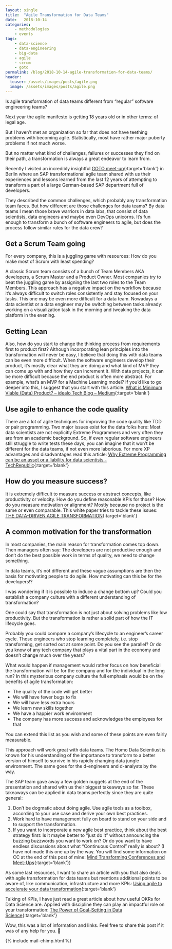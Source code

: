 ```yaml
---
layout: single
title:  "Agile Transformation for Data Teams"
date:   2018-10-14
categories: 
    - methodologies
    - events
tags:
    - data-science
    - data-engineering
    - big-data
    - agile
    - scrum
    - goto
permalink: /blog/2018-10-14-agile-transformation-for-data-teams/
header:
  teaser: /assets/images/posts/agile.png
  image: /assets/images/posts/agile.png
---
```


Is agile transformation of data teams different from “regular” software engineering teams?

Next year the agile manifesto is getting 18 years old or in other terms: of legal age.

But I haven’t met an organization so far that does not have teething problems with becoming agile. Statistically, most have rather major puberty problems if not much worse.

But no matter what kind of challenges, failures or successes they find on their path, a transformation is always a great endeavor to learn from.

Recently I visited an incredibly insightful [GOTO meet-up](https://www.meetup.com/de-DE/GOTO-Nights-Berlin/events/254552617/){:target='blank'} in Berlin where an SAP transformational agile team shared with us their experiences and lessons learned from the last 12 years of attempting to transform a part of a large German-based SAP department full of developers.

They described the common challenges, which probably any transformation team faces. But how different are those challenges for data teams? By data teams I mean those brave warriors in data labs, that consist of data scientists, data engineers and maybe even DevOps unicorns. It’s fun enough to transform a bunch of software engineers to agile, but does the process follow similar rules for the data crew?

## Get a Scrum Team going
For every company, this is a juggling game with resources: How do you make most of Scrum with least spending?

A classic Scrum team consists of a bunch of Team Members AKA developers, a Scrum Master and a Product Owner. Most companies try to beat the juggling game by assigning the last two roles to the Team Members. This approach has a negative impact on the workflow because it’s always difficult to switch roles consistently and stay focused on your tasks. This one may be even more difficult for a data team. Nowadays a data scientist or a data engineer may be switching between tasks already: working on a visualization task in the morning and tweaking the data platform in the evening.

## Getting Lean
Also, how do you start to change the thinking process from requirements first to product first?
Although incorporating lean principles into the transformation will never be easy, I believe that doing this with data teams can be even more difficult.
When the software engineers develop their product, it’s mostly clear what they are doing and what kind of MVP they can come up with and how they can increment it.
With data projects, it can be more difficult because the end product is often more abstract. For example, what’s an MVP for a Machine Learning model? If you’d like to go deeper into this, I suggest that you start with this article: [What is Minimum Viable (Data) Product? – idealo Tech Blog – Medium](https://medium.com/idealo-tech-blog/what-is-minimum-viable-data-product-49269e338d85){:target='blank'}

## Use agile to enhance the code quality
There are a lot of agile techniques for improving the code quality like TDD or pair programming.
Two major issues exist for the data folks here: Most data scientists are not explicitly Extreme Programmers and very often they are from an academic background. So, if even regular software engineers still struggle to write tests these days, you can imagine that it won’t be different for the data teams, if not even more laborious. For more XP advantages and disadvantages read this article:
[Why Extreme Programming can be an asset or a liability for data scientists - TechRepublic](https://www.techrepublic.com/article/why-extreme-programming-can-be-an-asset-or-a-liability-for-data-scientists/){:target='blank'}


## How do you measure success?
It is extremely difficult to measure success or abstract concepts, like productivity or velocity. How do you define reasonable KPIs for those? How do you measure motivation or alignment? Mostly because no project is the same or even comparable. This white paper tries to tackle these issues:
[THE DATA-DRIVEN AGILE TRANSFORMATION](https://www.agilecockpit.com/wp-content/uploads/2017/09/data-driven-agile-transformation.pdf){:target='blank'}

## A common motivation for the transformation
In most companies, the main reason for transformation comes top down. Then managers often say: The developers are not productive enough and don’t do the best possible work in terms of quality, we need to change something.

In data teams, it’s not different and these vague assumptions are then the basis for motivating people to do agile. How motivating can this be for the developers!?

I was wondering if it is possible to induce a change bottom up? Could you establish a company culture with a different understanding of transformation?

One could say that transformation is not just about solving problems like low productivity. But the transformation is rather a solid part of how the IT lifecycle goes.

Probably you could compare a company’s lifecycle to an engineer’s career cycle. Those engineers who stop learning completely, i.e. stop transforming, get sorted out at some point. Do you see the parallel? Or do you know of any tech company that plays a vital part in the economy and doesn’t change much over the years?

What would happen if management would rather focus on how beneficial the transformation will be for the company and for the individual in the long run? In this mysterious company culture the full emphasis would be on the benefits of agile transformation:

- The quality of the code will get better
- We will have fewer bugs to fix
- We will have less extra hours
- We learn new skills together
- We have a happier work environment
- The company has more success and acknowledges the employees for that

You can extend this list as you wish and some of these points are even fairly measurable.

This approach will work great with data teams. The Homo Data Scientiust is known for his understanding of the importance to transform to a better version of himself to survive in his rapidly changing data jungle environment. The same goes for the d-engineers and d-analysts by the way.

The SAP team gave away a few golden nuggets at the end of the presentation and shared with us their biggest takeaways so far. These takeaways can be applied in data teams perfectly since they are quite general:

1. Don’t be dogmatic about doing agile. Use agile tools as a toolbox, according to your use case and derive your own best practices.
2. Work hard to have management fully on board to stand on your side and to support the transformation.
3. If you want to incorporate a new agile best practice, think about the best strategy first: Is it maybe better to “just do it” without announcing the buzzing buzzwords you want to work on? Or do you want to have endless discussions about what “Continuous Control” really is about? (I have not made this one up by the way. You will find some information on CC at the end of this post of mine: [Mind Transforming Conferences and Meet-Ups](https://datagoodie.com/blog/2018-09-12-mind-transforming-conferences-and-meetups.md/){:target='blank'})

As some last resources, I want to share an article with you that also deals with agile transformation for data teams but mentions additional points to be aware of, like communication, infrastructure and more KPIs:
[Using agile to accelerate your data transformation](https://www.mckinsey.com/business-functions/digital-mckinsey/our-insights/using-agile-to-accelerate-your-data-transformation){:target='blank'}

Talking of KPIs, I have just read a great article about how useful OKRs for Data Science are. Applied with discipline they can play an impactful role on your transformation: [The Power of Goal-Setting in Data Science](https://towardsdatascience.com/the-power-of-goal-setting-for-your-data-science-project-9338bf475abd){:target='blank'}

Wow, this was a lot of information and links. Feel free to share this post if it was of any help for you. 🚀

{% include mail-chimp.html %}